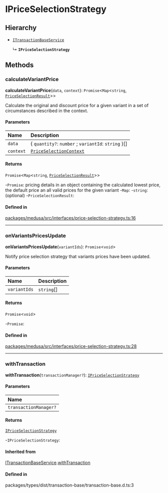 # IPriceSelectionStrategy

## Hierarchy

- [`ITransactionBaseService`](ITransactionBaseService.md)

  ↳ **`IPriceSelectionStrategy`**

## Methods

### calculateVariantPrice

**calculateVariantPrice**(`data`, `context`): `Promise`<`Map`<`string`, [`PriceSelectionResult`](../index.md#priceselectionresult)\>\>

Calculate the original and discount price for a given variant in a set of
circumstances described in the context.

#### Parameters

| Name | Description |
| :------ | :------ |
| `data` | { `quantity?`: `number` ; `variantId`: `string`  }[] |
| `context` | [`PriceSelectionContext`](../index.md#priceselectioncontext) | Details relevant to determine the correct pricing of the variant |

#### Returns

`Promise`<`Map`<`string`, [`PriceSelectionResult`](../index.md#priceselectionresult)\>\>

-`Promise`: pricing details in an object containing the calculated lowest price,
the default price an all valid prices for the given variant
	-`Map`: 
		-`string`: (optional) 
		-`PriceSelectionResult`: 

#### Defined in

[packages/medusa/src/interfaces/price-selection-strategy.ts:16](https://github.com/medusajs/medusa/blob/e39010127/packages/medusa/src/interfaces/price-selection-strategy.ts#L16)

___

### onVariantsPricesUpdate

**onVariantsPricesUpdate**(`variantIds`): `Promise`<`void`\>

Notify price selection strategy that variants prices have been updated.

#### Parameters

| Name | Description |
| :------ | :------ |
| `variantIds` | `string`[] | The ids of the updated variants |

#### Returns

`Promise`<`void`\>

-`Promise`: 

#### Defined in

[packages/medusa/src/interfaces/price-selection-strategy.ts:28](https://github.com/medusajs/medusa/blob/e39010127/packages/medusa/src/interfaces/price-selection-strategy.ts#L28)

___

### withTransaction

**withTransaction**(`transactionManager?`): [`IPriceSelectionStrategy`](IPriceSelectionStrategy.md)

#### Parameters

| Name |
| :------ |
| `transactionManager?` | [`EntityManager`](../classes/EntityManager.md) |

#### Returns

[`IPriceSelectionStrategy`](IPriceSelectionStrategy.md)

-`IPriceSelectionStrategy`: 

#### Inherited from

[ITransactionBaseService](ITransactionBaseService.md).[withTransaction](ITransactionBaseService.md#withtransaction)

#### Defined in

packages/types/dist/transaction-base/transaction-base.d.ts:3
